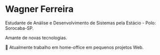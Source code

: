<h1 aling="center">Wagner Ferreira</h1>
<p>Estudante de Análise e Desenvolvimento de Sistemas pela Estácio - Polo: Sorocaba-SP.</p>
<p>Amante de novas tecnologias. </p>
<p>🔭 Atualmente trabalho em home-office em pequenos projetos Web.</p>


<!--
**wagnerferreirasi/wagnerferreirasi** is a ✨ _special_ ✨ repository because its `README.md` (this file) appears on your GitHub profile.

Here are some ideas to get you started:

- 🔭 I’m currently working on ...
- 🌱 I’m currently learning ...
- 👯 I’m looking to collaborate on ...
- 🤔 I’m looking for help with ...
- 💬 Ask me about ...
- 📫 How to reach me: ...
- 😄 Pronouns: ...
- ⚡ Fun fact: ...
-->
